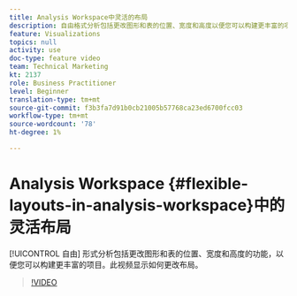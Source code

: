 ```yaml
---
title: Analysis Workspace中灵活的布局
description: 自由格式分析包括更改图形和表的位置、宽度和高度以便您可以构建更丰富的项目的功能。 此视频显示如何更改布局。
feature: Visualizations
topics: null
activity: use
doc-type: feature video
team: Technical Marketing
kt: 2137
role: Business Practitioner
level: Beginner
translation-type: tm+mt
source-git-commit: f3b3fa7d91b0cb21005b57768ca23ed6700fcc03
workflow-type: tm+mt
source-wordcount: '78'
ht-degree: 1%

---
```



# Analysis Workspace {#flexible-layouts-in-analysis-workspace}中的灵活布局

[!UICONTROL 自由] 形式分析包括更改图形和表的位置、宽度和高度的功能，以便您可以构建更丰富的项目。此视频显示如何更改布局。

>[!VIDEO](https://video.tv.adobe.com/v/24706/?quality=12)
